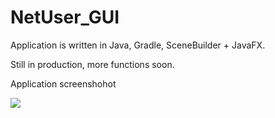 # NetUser_GUI

Application is written in Java, Gradle, SceneBuilder + JavaFX.

Still in production, more functions soon.
<br>
 <p> Application screenshohot</p>
 <image src="https://user-images.githubusercontent.com/61277838/189067490-33b6b031-2e9f-47b4-b4ee-25fbaed32c7a.png">
